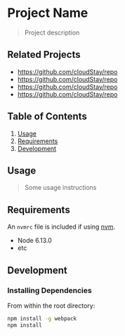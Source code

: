 # Project Name

> Project description

## Related Projects

  - https://github.com/cloudStay/repo
  - https://github.com/cloudStay/repo
  - https://github.com/cloudStay/repo
  - https://github.com/cloudStay/repo

## Table of Contents

1. [Usage](#Usage)
1. [Requirements](#requirements)
1. [Development](#development)

## Usage

> Some usage instructions

## Requirements

An `nvmrc` file is included if using [nvm](https://github.com/creationix/nvm).

- Node 6.13.0
- etc

## Development

### Installing Dependencies

From within the root directory:

```sh
npm install -g webpack
npm install
```

